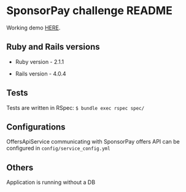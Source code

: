 # SponsorPay challenge README

Working demo [HERE](http://dry-dawn-9575.herokuapp.com/ "Sponsorpay challenge demo").

## Ruby and Rails versions

* Ruby version - 2.1.1

* Rails version - 4.0.4

## Tests

Tests are written in RSpec: `$ bundle exec rspec spec/`

## Configurations

OffersApiService communicating with SponsorPay offers API can be configured in `config/service_config.yml`

## Others

Application is running without a DB